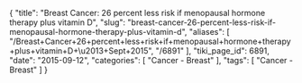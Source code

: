 {
    "title": "Breast Cancer: 26 percent less risk if menopausal hormone therapy plus vitamin D",
    "slug": "breast-cancer-26-percent-less-risk-if-menopausal-hormone-therapy-plus-vitamin-d",
    "aliases": [
        "/Breast+Cancer+26+percent+less+risk+if+menopausal+hormone+therapy+plus+vitamin+D+\u2013+Sept+2015",
        "/6891"
    ],
    "tiki_page_id": 6891,
    "date": "2015-09-12",
    "categories": [
        "Cancer - Breast"
    ],
    "tags": [
        "Cancer - Breast"
    ]
}
